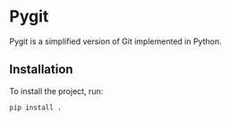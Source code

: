 # Pygit

Pygit is a simplified version of Git implemented in Python.

## Installation

To install the project, run:

```sh
pip install .
